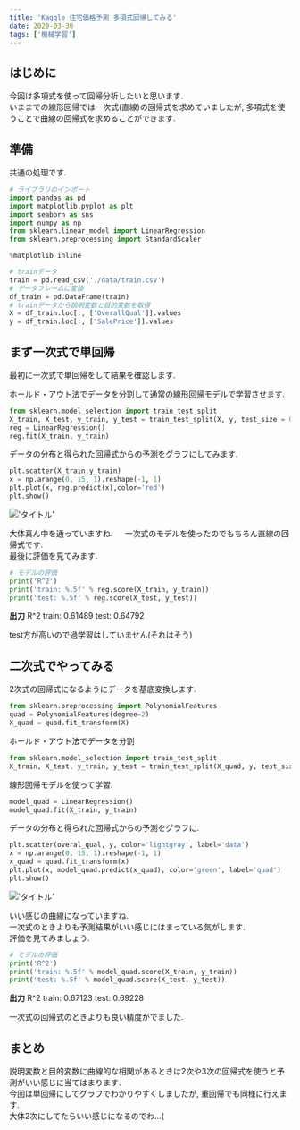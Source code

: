 ```yaml
---
title: 'Kaggle 住宅価格予測 多項式回帰してみる'
date: 2020-03-30
tags: ['機械学習']
---
```


## はじめに
今回は多項式を使って回帰分析したいと思います.  
いままでの線形回帰では一次式(直線)の回帰式を求めていましたが, 多項式を使うことで曲線の回帰式を求めることができます.  

## 準備
共通の処理です.  
```python
# ライブラリのインポート
import pandas as pd
import matplotlib.pyplot as plt
import seaborn as sns
import numpy as np
from sklearn.linear_model import LinearRegression
from sklearn.preprocessing import StandardScaler

%matplotlib inline 

# trainデータ
train = pd.read_csv('./data/train.csv')
# データフレームに変換
df_train = pd.DataFrame(train)
# trainデータから説明変数と目的変数を取得
X = df_train.loc[:, ['OverallQual']].values
y = df_train.loc[:, ['SalePrice']].values
```
## まず一次式で単回帰
最初に一次式で単回帰をして結果を確認します.  

ホールド・アウト法でデータを分割して通常の線形回帰モデルで学習させます.  
```python
from sklearn.model_selection import train_test_split
X_train, X_test, y_train, y_test = train_test_split(X, y, test_size = 0.3, random_state = 0)
reg = LinearRegression()
reg.fit(X_train, y_train)
```

データの分布と得られた回帰式からの予測をグラフにしてみます.  
```python
plt.scatter(X_train,y_train)
x = np.arange(0, 15, 1).reshape(-1, 1)
plt.plot(x, reg.predict(x),color='red')
plt.show()
```
!['タイトル'](https://i.gyazo.com/6871a5c83c6d9ae3b7194577b7c67519.png)

大体真ん中を通っていますね. 　
一次式のモデルを使ったのでもちろん直線の回帰式です.  
最後に評価を見てみます.  
```python
# モデルの評価
print('R^2')
print('train: %.5f' % reg.score(X_train, y_train))
print('test: %.5f' % reg.score(X_test, y_test))
```
**出力**
R^2
train: 0.61489
test: 0.64792

test方が高いので過学習はしていません(それはそう)  

## 二次式でやってみる
2次式の回帰式になるようにデータを基底変換します.  
```python
from sklearn.preprocessing import PolynomialFeatures
quad = PolynomialFeatures(degree=2)
X_quad = quad.fit_transform(X)
```
ホールド・アウト法でデータを分割  
```python
from sklearn.model_selection import train_test_split
X_train, X_test, y_train, y_test = train_test_split(X_quad, y, test_size = 0.3, random_state = 0)
```
線形回帰モデルを使って学習.  
```python
model_quad = LinearRegression()
model_quad.fit(X_train, y_train)
```

データの分布と得られた回帰式からの予測をグラフに.
```python
plt.scatter(overal_qual, y, color='lightgray', label='data')
x = np.arange(0, 15, 1).reshape(-1, 1)
x_quad = quad.fit_transform(x)
plt.plot(x, model_quad.predict(x_quad), color='green', label='quad')
plt.show()
```
!['タイトル'](https://i.gyazo.com/7da2aaa02648cc829350c56bbedcde1f.png)

いい感じの曲線になっていますね.  
一次式のときよりも予測結果がいい感じにはまっている気がします.  
評価を見てみましょう.  
```python
# モデルの評価
print('R^2')
print('train: %.5f' % model_quad.score(X_train, y_train))
print('test: %.5f' % model_quad.score(X_test, y_test))
```
**出力**
R^2
train: 0.67123
test: 0.69228

一次式の回帰式のときよりも良い精度がでました.  

## まとめ
説明変数と目的変数に曲線的な相関があるときは2次や3次の回帰式を使うと予測がいい感じに当てはまります.  
今回は単回帰にしてグラフでわかりやすくしましたが, 重回帰でも同様に行えます.  
大体2次にしてたらいい感じになるのでわ...(  